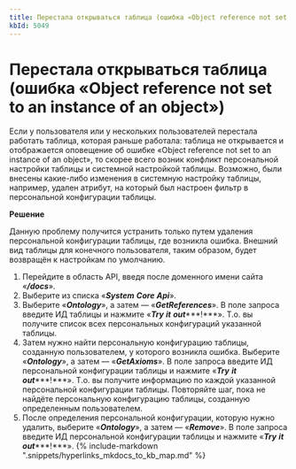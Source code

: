 ```yaml
---
title: Перестала открываться таблица (ошибка «Object reference not set to an instance of an object»)
kbId: 5049
---
```


# Перестала открываться таблица (ошибка «Object reference not set to an instance of an object»)

Если у пользователя или у нескольких пользователей перестала работать таблица, которая раньше работала: таблица не открывается и отображается оповещение об ошибке «Object reference not set to an instance of an object», то скорее всего возник конфликт персональной настройки таблицы и системной настройкой таблицы. Возможно, были внесены какие-либо изменения в системную настройку таблицы, например, удален атрибут, на который был настроен фильтр в персональной конфигурации таблицы.

**Решение**

Данную проблему получится устранить только путем удаления персональной конфигурации таблицы, где возникла ошибка. Внешний вид таблицы для конечного пользователя, таким образом, будет возвращён к настройкам по умолчанию.

1. Перейдите в область API, введя после доменного имени сайта «***/docs***».
2. Выберите из списка «***System*** ***Core*** ***Api***».
3. Выберите «***Ontology***», а затем — «***GetReferences***». В поле запроса введите ИД таблицы и нажмите «***Try*** ***it*** ***out******!***». Т.о. вы получите список всех персональных конфигураций указанной таблицы.
4. Затем нужно найти персональную конфигурацию таблицы, созданную пользователем, у которого возникла ошибка. Выберите «***Ontology***», а затем — «***GetAxioms***». В поле запроса введите ИД персональной конфигурации таблицы и нажмите «***Try*** ***it*** ***out******!***». Т.о. вы получите информацию по каждой указанной персональной конфигурации таблицы. Повторяйте шаг, пока не найдёте персональную конфигурацию таблицы, созданную определенным пользователем.
5. После определения персональной конфигурации, которую нужно удалить, выберите «***Ontology***», а затем — «***Remove***». В поле запроса введите ИД персональной конфигурации таблицы и нажмите «***Try*** ***it*** ***out******!***».
{% include-markdown ".snippets/hyperlinks_mkdocs_to_kb_map.md" %}
